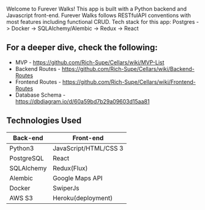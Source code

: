 Welcome to Furever Walks!
This app is built with a Python backend and Javascript front-end.
Furever Walks follows RESTfulAPI conventions with most features including functional CRUD.
Tech stack for this app: Postgres -> Docker -> SQLAlchemy/Alembic -> Redux -> React

## For a deeper dive, check the following:
  * MVP - https://github.com/Rich-Supe/Cellars/wiki/MVP-List
  * Backend Routes - https://github.com/Rich-Supe/Cellars/wiki/Backend-Routes
  * Frontend Routes - https://github.com/Rich-Supe/Cellars/wiki/Frontend-Routes
  * Database Schema - https://dbdiagram.io/d/60a59bd7b29a09603d15aa81
  
 ## Technologies Used

| Back-end    | Front-end |
| ---      | ---       |
| Python3 | JavaScript/HTML/CSS 3  |
| PostgreSQL     | React |
| SQLAlchemy |   Redux(Flux)    |
| Alembic | Google Maps API |
| Docker | SwiperJs |
| AWS S3 |  Heroku(deployment)  |
